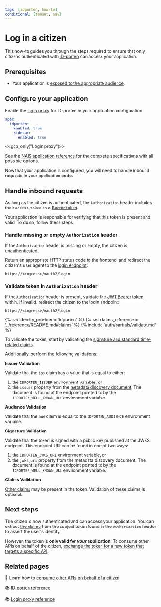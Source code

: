 ```yaml
---
tags: [idporten, how-to]
conditional: [tenant, nav]
---
```


# Log in a citizen

This how-to guides you through the steps required to ensure that only citizens authenticated with [ID-porten](../README.md) can access your application. 

## Prerequisites

- Your application is [exposed to the appropriate audience](../../../workloads/application/how-to/expose.md).

## Configure your application

Enable the [login proxy](../../explanations/README.md#login-proxy) for ID-porten in your application configuration:

```yaml title="app.yaml"
spec:
  idporten:
    enabled: true
    sidecar:
      enabled: true
```

<<gcp_only("Login proxy")>>

See the [NAIS application reference](../../../workloads/application/reference/application-spec.md#idportensidecar) for the complete specifications with all possible options.

Now that your application is configured, you will need to handle inbound requests in your application code.

## Handle inbound requests

As long as the citizen is authenticated, the `Authorization` header includes their `access_token` as a [Bearer token](../../explanations/README.md#bearer-token).

Your application is responsible for verifying that this token is present and valid. To do so, follow these steps:

### Handle missing or empty `Authorization` header

If the `Authorization` header is missing or empty, the citizen is unauthenticated.

Return an appropriate HTTP status code to the frontend, and redirect the citizen's user agent to the [login endpoint]:

```
https://<ingress>/oauth2/login
```

### Validate token in `Authorization` header

If the `Authorization` header is present, validate the [JWT Bearer token](../../explanations/README.md#bearer-token) within.
If invalid, redirect the citizen to the [login endpoint]:

```
https://<ingress>/oauth2/login
```

{% set identity_provider = 'idporten' %}
{% set claims_reference = '../reference/README.md#claims' %}
{% include 'auth/partials/validate.md' %}

To validate the token, start by validating the [signature and standard time-related claims](../../explanations/README.md#token-validation).

Additionally, perform the following validations:

**Issuer Validation**

Validate that the `iss` claim has a value that is equal to either:

1. the `IDPORTEN_ISSUER` [environment variable](../reference/README.md#runtime-variables-credentials), or
2. the `issuer` property from the [metadata discovery document](../../explanations/README.md#well-known-url-metadata-document).
   The document is found at the endpoint pointed to by the `IDPORTEN_WELL_KNOWN_URL` environment variable.

**Audience Validation**

Validate that the `aud` claim is equal to the `IDPORTEN_AUDIENCE` environment variable.

**Signature Validation**

Validate that the token is signed with a public key published at the JWKS endpoint.
This endpoint URI can be found in one of two ways:

1. the `IDPORTEN_JWKS_URI` environment variable, or
2. the `jwks_uri` property from the metadata discovery document.
   The document is found at the endpoint pointed to by the `IDPORTEN_WELL_KNOWN_URL` environment variable.

**Claims Validation**

[Other claims](../reference/README.md#claims) may be present in the token. Validation of these claims is optional.

## Next steps

The citizen is now authenticated and can access your application.
You can extract [the claims](../reference/README.md#claims) from the subject token found in the `Authorization` header to assert the user's identity.

However, the token is **only valid for _your_ application**.
To consume other APIs on behalf of the citizen, [exchange the token for a new token that targets a specific API](../../tokenx/how-to/consume.md).

## Related pages

:dart: Learn how to [consume other APIs on behalf of a citizen](../../tokenx/how-to/consume.md)

:books: [ID-porten reference](../reference/README.md)

:books: [Login proxy reference](../../reference/README.md#login-proxy)

[login endpoint]: ../../reference/README.md#login-endpoint
